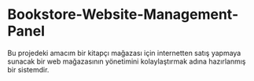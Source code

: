# Bookstore-Website-Management-Panel
Bu projedeki amacım bir kitapçı mağazası için internetten satış yapmaya sunacak bir web mağazasının yönetimini kolaylaştırmak adına hazırlanmış bir sistemdir.
